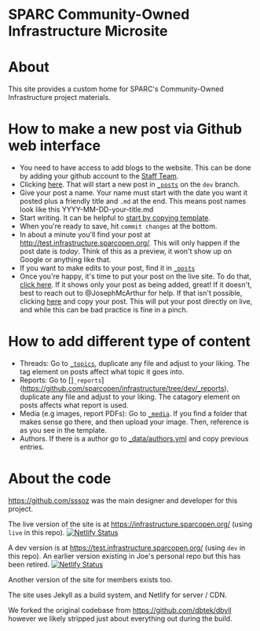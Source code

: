 SPARC Community-Owned Infrastructure Microsite
=====

# About

This site provides a custom home for SPARC's Community-Owned Infrastructure project materials.

# How to make a new post via Github web interface

* You need to have access to add blogs to the website. This can be done by adding your github account to the [Staff Team](https://github.com/orgs/sparcopen/teams/staff/members).
* Clicking [here](https://github.com/sparcopen/infrastructure/new/dev/_posts). That will start a new post in [`_posts`](https://github.com/sparcopen/infrastructure/tree/dev/_posts) on the `dev` branch.
* Give your post a name. Your name must start with the date you want it posted plus a friendly title and `.md` at the end. This means post names look like this YYYY-MM-DD-your-title.md
* Start writing. It can be helpful to [start by copying template](https://github.com/sparcopen/infrastructure/edit/dev/_drafts/template.md).
* When you're ready to save, hit `commit changes` at the bottom.
* In about a minute you'll find your post at http://test.infrastructure.sparcopen.org/. This will only happen if the post date is *today*. Think of this as a preview, it won't show up on Google or anything like that.
* If you want to make edits to your post, find it in [`_posts`](https://github.com/sparcopen/infrastructure/tree/dev/_posts)
* Once you're happy, it's time to put your post on the live site. To do that, [click here](https://github.com/sparcopen/infrastructure/compare/dev?expand=1). If it shows only your post as being added, great! If it doesn't, best to reach out to @JosephMcArthur for help. If that isn't possible, clicking [here](https://github.com/sparcopen/infrastructure/new/live/_posts) and copy your post. This will put your post directly on live, and while this can be bad practice is fine in a pinch.

# How to add different type of content

* Threads: Go to [`_topics`](https://github.com/sparcopen/infrastructure/tree/dev/_topics), duplicate any file and adjust to your liking. The tag element on posts affect what topic it goes into.
* Reports: Go to []`_reports`](https://github.com/sparcopen/infrastructure/tree/dev/_reports), duplicate any file and adjust to your liking. The catagory element on posts affects what report is used.
* Media (e.g images, report PDFs): Go to [`_media`](https://github.com/sparcopen/infrastructure/tree/dev/media). If you find a folder that makes sense go there, and then upload your image. Then, reference is as you see in the template.
* Authors. If there is a author go to [_data/authors.yml](https://github.com/sparcopen/infrastructure/blob/dev/_data/authors.yml) and copy previous entries.

# About the code

https://github.com/sssoz was the main designer and developer for this project.

The live version of the site is at https://infrastructure.sparcopen.org/ (using `live` in this repo). [![Netlify Status](https://api.netlify.com/api/v1/badges/547e2215-6ab1-4a29-84f1-ef0d8fa8b508/deploy-status)](https://app.netlify.com/sites/upbeat-swirles-009f3e/deploys)

A dev version is at https://test.infrastructure.sparcopen.org/ (using `dev` in this repo). An earlier version existing in Joe's personal repo but this has been retired. [![Netlify Status](https://api.netlify.com/api/v1/badges/01cb4f7c-2d26-4eed-ba5b-70084a7ae9a6/deploy-status)](https://app.netlify.com/sites/keen-panini/deploys)

Another version of the site for members exists too.

The site uses Jekyll as a build system, and Netlify for server / CDN.

We forked the original codebase from https://github.com/dbtek/dbyll however we likely stripped just about everything out during the build.
